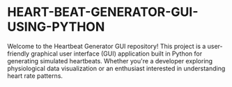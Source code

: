 # HEART-BEAT-GENERATOR-GUI-USING-PYTHON
Welcome to the Heartbeat Generator GUI repository! This project is a user-friendly graphical user interface (GUI) application built in Python for generating simulated heartbeats. Whether you're a developer exploring physiological data visualization or an enthusiast interested in understanding heart rate patterns. 
